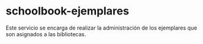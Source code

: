 # schoolbook-ejemplares
Este servicio se encarga de realizar la administración de los ejemplares que son asignados a las bibliotecas.
